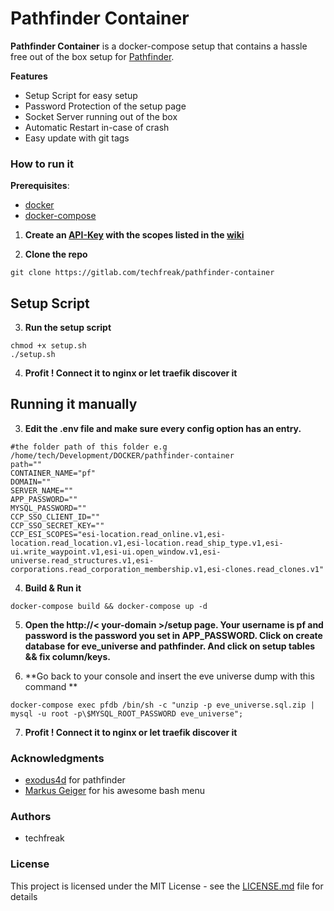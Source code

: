 # Pathfinder Container

**Pathfinder Container** is a docker-compose setup that contains a hassle free out of the box setup for [Pathfinder](https://developers.eveonline.com/https://github.com/exodus4d/pathfinder).

**Features**
* Setup Script for easy setup
* Password Protection of the setup page
* Socket Server running out of the box
* Automatic Restart in-case of crash
* Easy update with git tags
### How to run it

**Prerequisites**:
* [docker](https://docs.docker.com/)
* [docker-compose](https://docs.docker.com/)

1. **Create an [API-Key](https://developers.eveonline.com/) with the scopes listed in the [wiki](https://github.com/exodus4d/pathfinder/wiki/SSO-ESI)** 

2. **Clone the repo**
```shell
git clone https://gitlab.com/techfreak/pathfinder-container
```

## Setup Script
3. **Run the setup script**
```shell                                                                                        
chmod +x setup.sh
./setup.sh
```

4. **Profit ! Connect it to nginx or let traefik discover it**
## Running it manually
3. **Edit the .env file and make sure every config option has an entry.**
```shell                                                                                        
#the folder path of this folder e.g /home/tech/Development/DOCKER/pathfinder-container
path=""
CONTAINER_NAME="pf"
DOMAIN=""
SERVER_NAME=""
APP_PASSWORD=""
MYSQL_PASSWORD=""
CCP_SSO_CLIENT_ID=""
CCP_SSO_SECRET_KEY=""
CCP_ESI_SCOPES="esi-location.read_online.v1,esi-location.read_location.v1,esi-location.read_ship_type.v1,esi-ui.write_waypoint.v1,esi-ui.open_window.v1,esi-universe.read_structures.v1,esi-corporations.read_corporation_membership.v1,esi-clones.read_clones.v1"
```

4. **Build & Run it** 
```shell
docker-compose build && docker-compose up -d
```

5. **Open the http://< your-domain >/setup page. Your username is pf and password is the password you set in APP_PASSWORD. Click on create database for eve_universe and pathfinder. And click on setup tables && fix column/keys.**


6. **Go back to your console and insert the eve universe dump with this command **
```shell                                                                                 
docker-compose exec pfdb /bin/sh -c "unzip -p eve_universe.sql.zip | mysql -u root -p\$MYSQL_ROOT_PASSWORD eve_universe";
``` 

7. **Profit ! Connect it to nginx or let traefik discover it**

### Acknowledgments
*  [exodus4d](https://github.com/exodus4d/) for pathfinder
*  [Markus Geiger](https://gist.github.com/blurayne/f63c5a8521c0eeab8e9afd8baa45c65e) for his awesome bash menu

### Authors
* techfreak

### License
This project is licensed under the MIT License - see the [LICENSE.md](LICENSE.md) file for details

